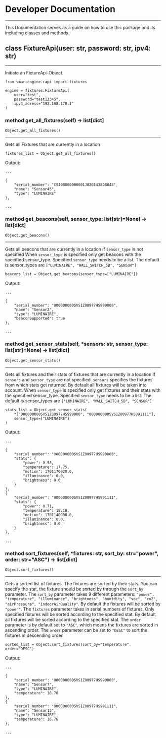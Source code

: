 # Developer Documentation
---
This Documentation serves as a guide on how to use this package and its including classes and methods.


## class FixtureApi(user: str, password: str, ipv4: str)
---
Initiate an FixtureApi-Object.

    from smartengine.rapi import fixtures

    engine = fixtures.FixtureApi(
        user="test", 
        password="test12345", 
        ipv4_adress="192.168.178.1"
    )

### method get_all_fixtures(self) -> list[dict]
`Object.get_all_fixtures()`

---
Gets all Fixtures that are currently in a location

    fixtures_list = Object.get_all_fixtures() 

Output: 

    ...

    {
        "serial_number": "CSJ00000000001J020143808848",
        "name": "Sensor45",
        "type": "LUMINAIRE"
    },

    ...

### method get_beacons(self, sensor_type: list[str]=None) -> list[dict]
`Object.get_beacons()`

---
Gets all beacons that are currently in a location if `sensor_type` in not specified
When `sensor_type` is specified only get beacons with the specified sensor_type.
Specified `sensor_type` needs to be a list. The default is sensor_types are `["LUMINAIRE", "WALL_SWITCH_5B", "SENSOR"]`

    beacons_list = Object.get_beacons(sensor_type=["LUMINAIRE"])

Output: 

    ...

    {
        "serial_number": "000000000SVS1Z00977HS999000",
        "name": "Sensor2",
        "type": "LUMINAIRE",
        "beaconSupported": true
    },

    ...

### method get_sensor_stats(self, *sensors: str, sensor_type: list[str]=None) -> list[dict]
`Object.get_sensor_stats()`

---
Gets all fixtures and their stats of fixtures that are currently in a location if `sensors` and `sensor_type` are not specified. `sensors` specifies the fixtures from which stats get returned. By default all fixtures will be taken into account. When `sensor_type` is specified only get fixtures and their stats with the specified sensor_type. Specified `sensor_type` needs to be a list. The default is sensor_types are `["LUMINAIRE", "WALL_SWITCH_5B", "SENSOR"]`

    stats_list = Object.get_sensor_stats(
        *["000000000SVS1Z00977HS999000", "000000000SVS1Z00977HS991111"], 
        sensor_type=["LUMINAIRE"]
    )

Output: 
    
    ...

    {
        "serial_number": "000000000SVS1Z00977HS999000",
        "stats": {
            "power": 0.53,
            "temperature": 17.75,
            "motion": 1701170920.0,
            "illuminance": 0.0,
            "brightness": 0.0
        }
    },
    {
        "serial_number": "000000000SVS1Z00977HS991111",
        "stats": {
            "power": 0.71,
            "temperature": 18.10,
            "motion": 1701140998.0,
            "illuminance": 0.0,
            "brightness": 0.0
        }
    },
    
    ...


### method sort_fixtures(self, *fixtures: str, sort_by: str="power", order: str="ASC") -> list[dict]
`Object.sort_fixtures()`

---
Gets a sorted list of fixtures. The fixtures are sorted by their stats. You can specify the stat, the fixture should be sorted by through the `sort_by` parameter. The `sort_by` parameter takes 9 different parameters:  `"power", "temperature", "illuminance", "brightness", "humidity", "voc", "co2", "airPressure", "indoorAirQuality"`.
By default the fixtures will be sorted by `"power"`.
The `fixtures` parameter takes in serial numbers of fixtures. Only specified fixtures will be sorted according to the specified stat. By default all fixtures will be sorted according to the specified stat. The `order` parameter is by default set to `"ASC"`, which means the fixtures are sorted in ascending order. The `order` parameter can be set to `"DESC"` to sort the fixtures in descending order.

    sorted_list = Object.sort_fixtures(sort_by="temperature", order="DESC")


Output:

    ...

    {
        "serial_number": "000000000SVS1Z00977HS999000",
        "name": "Sensor7",
        "type": "LUMINAIRE",
        "temperature": 18.78
    },
    {
        "serial_number": "000000000SVS1Z00977HS991111",
        "name": "Sensor15",
        "type": "LUMINAIRE",
        "temperature": 16.76
    },

    ...

